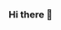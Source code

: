 ### Hi there 👋

<!--
**choiKi/choiKi** is a ✨ _special_ ✨ repository because its `README.md` (this file) appears on your GitHub profile.

Here are some ideas to get you started:


Tech Stacks
Techs I've used least one <br/>


- 🔭 I’m currently working on ...
- 🌱 I’m currently learning ...
- 👯 I’m looking to collaborate on ...
- 🤔 I’m looking for help with ...
- 💬 Ask me about ...
- 📫 How to reach me: ...
- 😄 Pronouns: ...
- ⚡ Fun fact: ...
-->
